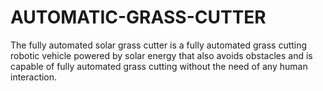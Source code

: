 # AUTOMATIC-GRASS-CUTTER
The fully automated solar grass cutter is a fully automated grass cutting robotic vehicle powered by solar energy that also avoids obstacles and is capable of fully automated grass cutting without the need of any human interaction.

